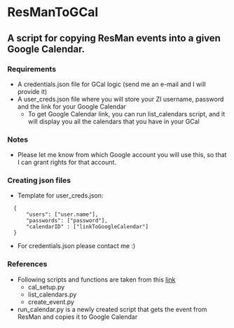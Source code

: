 # ResManToGCal
## A script for copying ResMan events into a given Google Calendar.
### Requirements
- A credentials.json file for GCal logic (send me an e-mail and I will provide it)
- A user_creds.json file where you will store your ZI username, password and the link for your Google Calendar
  - To get Google Calendar link, you can run list_calendars script, and it will display you all the calendars that you have in your GCal

### Notes
- Please let me know from which Google account you will use this, so that I can grant rights for that account.

### Creating json files
- Template for user_creds.json:
```
  {
      "users": ["user.name"],
      "passwords": ["password"],
      "calendarID" : ["linkToGoogleCalendar"]
  }
```
- For credentials.json please contact me :)

### References
- Following scripts and functions are taken from this [link](https://karenapp.io/articles/how-to-automate-google-calendar-with-python-using-the-calendar-api/)
  - cal_setup.py
  - list_calendars.py
  - create_event.py
- run_calendar.py is a newly created script that gets the event from ResMan and copies it to Google Calendar
